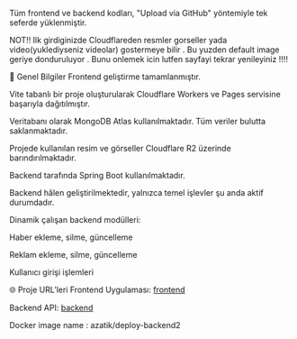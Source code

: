 Tüm frontend ve backend  kodları, "Upload via GitHub" yöntemiyle tek seferde yüklenmiştir.

NOT!!   Ilk girdiginizde Cloudflareden resmler gorseller yada video(yuklediyseniz videolar) gostermeye bilir .
Bu yuzden default image geriye donduruluyor .
Bunu onlemek icin lutfen sayfayi tekrar yenileyiniz !!!!  

🚀 Genel Bilgiler
Frontend geliştirme tamamlanmıştır.

Vite tabanlı bir proje oluşturularak Cloudflare Workers ve Pages servisine başarıyla dağıtılmıştır.

Veritabanı olarak MongoDB Atlas kullanılmaktadır. Tüm veriler bulutta saklanmaktadır.

Projede kullanılan resim ve görseller Cloudflare R2 üzerinde barındırılmaktadır.

Backend tarafında Spring Boot kullanılmaktadır.

Backend hâlen geliştirilmektedir, yalnızca temel işlevler şu anda aktif durumdadır.

Dinamik çalışan backend modülleri:

Haber ekleme, silme, güncelleme

Reklam ekleme, silme, güncelleme

Kullanıcı girişi işlemleri

🌐 Proje URL’leri
Frontend Uygulaması: [frontend](https://frontend2.azatvepakulyyev.workers.dev/)

Backend API: [backend](https://deploy-backend2-jcl1.onrender.com)

Docker image name : azatik/deploy-backend2
